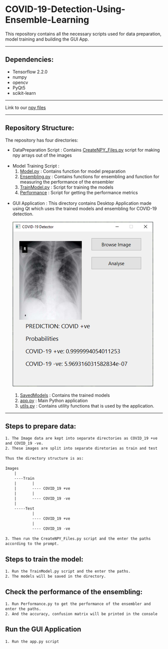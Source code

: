 # COVID-19-Detection-Using-Ensemble-Learning

This repository contains all the necessary scripts used for data preparation, model training and building the GUI App.

-----

## Dependencies:
- Tensorflow 2.2.0
- numpy
- opencv
- PyQt5
- scikit-learn

-----


Link to our [npy files](https://drive.google.com/drive/folders/1yRlHtGmDKXHYzEPMUQAi1_JMB9nqXjuX?usp=sharing)



-----

## Repository Structure:

The repository has four directories: 
- DataPreparation Script : Contains [CreateNPY_Files.py](https://github.com/CUIEMCovidProject/COVID-19-Detection-Using-Ensemble-Learning/blob/master/DataPreparation%20Script/CreateNPY_Files.py) script for making npy arrays out of the images<br><br>
- Model Training Script : <br>
    1. [Model.py](https://github.com/CUIEMCovidProject/COVID-19-Detection-Using-Ensemble-Learning/blob/master/Model%20Training%20Script/Model.py) : Contains function for model preparation
    2. [Ensembling.py](https://github.com/CUIEMCovidProject/COVID-19-Detection-Using-Ensemble-Learning/blob/master/Model%20Training%20Script/Ensembling.py) : Contains functions for ensembling and function for measuring the performance of the ensembler
    3. [TrainModel.py](https://github.com/CUIEMCovidProject/COVID-19-Detection-Using-Ensemble-Learning/blob/master/Model%20Training%20Script/TrainModel.py) : Script for training the models
    4. [Performance](https://github.com/CUIEMCovidProject/COVID-19-Detection-Using-Ensemble-Learning/blob/master/Model%20Training%20Script/Performance.py) : Script for getting the performance metrics
    <br><br>
- GUI Application : This directory contains Desktop Application made using Qt which uses the trained models and ensembling for COVID-19 detection.<br><br>
![GUI APP](https://raw.githubusercontent.com/CUIEMCovidProject/COVID-19-Detection-Using-Ensemble-Learning/master/Screenshot/python_GqQXhc1Erf.png)<br><br>
    1. [SavedModels](https://github.com/CUIEMCovidProject/COVID-19-Detection-Using-Ensemble-Learning/tree/master/GUI%20Application/Saved%20Models) : Contains the trained models
    2. [app.py](https://github.com/CUIEMCovidProject/COVID-19-Detection-Using-Ensemble-Learning/blob/master/GUI%20Application/app.py) : Main Python application
    3. [utils.py](https://github.com/CUIEMCovidProject/COVID-19-Detection-Using-Ensemble-Learning/blob/master/GUI%20Application/utils.py) : Contains utility functions that is used by the application.

-----
## Steps to prepare data:
    1. The Image data are kept into separate directories as COVID_19 +ve and COVID_19 -ve.
    2. These images are split into separate diretories as train and test

    Thus the directory structure is as:

    Images
        |
        ----Train
        |       |
        |       ---- COVID_19 +ve
        |       |
        |       ---- COVID_19 -ve
        |
        -----Test
                |
                ---- COVID_19 +ve
                |
                ---- COVID_19 -ve
        
    3. Then run the CreateNPY_Files.py script and the enter the paths according to the prompt.


## Steps to train the model:
    1. Run the TrainModel.py script and the enter the paths.
    2. The models will be saved in the directory.
    
## Check the performance of the ensembling:
    1. Run Performance.py to get the performance of the ensembler and enter the paths.    
    2. And the accuracy, confusion matrix will be printed in the console


## Run the GUI Application    
    1. Run the app.py script



